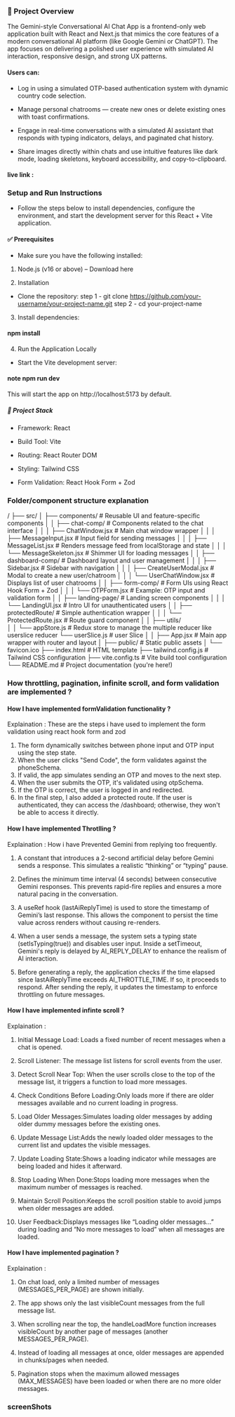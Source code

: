 

### 📖 Project Overview
The Gemini-style Conversational AI Chat App is a frontend-only web application built with React and Next.js that mimics the core features of a modern conversational AI platform (like Google Gemini or ChatGPT). The app focuses on delivering a polished user experience with simulated AI interaction, responsive design, and strong UX patterns.

#### Users can:

- Log in using a simulated OTP-based authentication system with dynamic country code selection.

- Manage personal chatrooms — create new ones or delete existing ones with toast confirmations.

- Engage in real-time conversations with a simulated AI assistant that responds with typing indicators, delays, and paginated chat history.

- Share images directly within chats and use intuitive features like dark mode, loading skeletons, keyboard accessibility, and copy-to-clipboard.


#### live link : 

### Setup and Run Instructions
- Follow the steps below to install dependencies, configure the environment, and start the development server for this React + Vite application.

#### ✅ Prerequisites
- Make sure you have the following installed:

1) Node.js (v16 or above) – Download here


2) Installation
- Clone the repository:
step 1 - git clone https://github.com/your-username/your-project-name.git
step 2 - cd your-project-name

3) Install dependencies:
#### npm install

4) Run the Application Locally
 - Start the Vite development server:
#### note npm run dev

This will start the app on http://localhost:5173 by default.




##### 🧪 Project Stack
- Framework: React

- Build Tool: Vite

- Routing: React Router DOM

- Styling: Tailwind CSS

- Form Validation: React Hook Form + Zod


### Folder/component structure explanation 

/
├── src/
│   ├── components/                 # Reusable UI and feature-specific components
│   │   ├── chat-comp/              # Components related to the chat interface
│   │   │   ├── ChatWindow.jsx        # Main chat window wrapper
│   │   │   ├── MessageInput.jsx       # Input field for sending messages
│   │   │   ├── MessageList.jsx        # Renders message feed from localStorage and state
│   │   │   └── MessageSkeleton.jsx    # Shimmer UI for loading messages
│   │   ├── dashboard-comp/         # Dashboard layout and user management
│   │   │   ├── Sidebar.jsx            # Sidebar with navigation
│   │   │   ├── CreateUserModal.jsx    # Modal to create a new user/chatroom
│   │   │   └── UserChatWindow.jsx     # Displays list of user chatrooms
│   │   ├── form-comp/             # Form UIs using React Hook Form + Zod
│   │   │   └── OTPForm.jsx            # Example: OTP input and validation form
│   │   ├── landing-page/          # Landing screen components
│   │   │   └── LandingUI.jsx         # Intro UI for unauthenticated users
│   │   ├── protectedRoute/        # Simple authentication wrapper
│   │   │   └── ProtectedRoute.jsx    # Route guard component
│
│   ├── utils/                     
│   │   └── appStore.js               # Redux store to manage the multiple reducer like userslice reducer
        └── userSlice.js              # user Slice 
│
│   ├── App.jsx                   # Main app wrapper with router and layout
│
├── public/                       # Static public assets
│   └── favicon.ico
├── index.html                    # HTML template
├── tailwind.config.js           # Tailwind CSS configuration
├── vite.config.ts               # Vite build tool configuration
└── README.md                    # Project documentation (you're here!)





###  How throttling, pagination, infinite scroll, and form validation are implemented ? 

#### How I have implemented formValidation functionality ?
Explaination : These are the steps i have used to implement the form validation using react hook form and zod 
 1) The form dynamically switches between phone input and OTP input using the step state.
 2) When the user clicks "Send Code", the form validates against the phoneSchema.
 3) If valid, the app simulates sending an OTP and moves to the next step.
 4) When the user submits the OTP, it's validated using otpSchema.
 5) If the OTP is correct, the user is logged in and redirected.
 6) In the final step, I also added a protected route. If the user is authenticated, they can access the /dashboard; otherwise, they won't be able to access it directly.

#### How I have implemented Throtlling ?
Explaination : How i have Prevented Gemini from replying too frequently.
1) A constant that introduces a 2-second artificial delay before Gemini sends a response. This simulates a realistic “thinking” or “typing” pause.

2) Defines the minimum time interval (4 seconds) between consecutive Gemini responses. This prevents rapid-fire replies and ensures a more natural pacing in the conversation.

3) A useRef hook (lastAiReplyTime) is used to store the timestamp of Gemini’s last response. This allows the component to persist the time value across renders without causing re-renders.

4) When a user sends a message, the system sets a typing state (setIsTyping(true)) and disables user input. Inside a setTimeout, Gemini's reply is delayed by AI_REPLY_DELAY to enhance the realism of AI interaction.

5) Before generating a reply, the application checks if the time elapsed since lastAiReplyTime exceeds AI_THROTTLE_TIME. If so, it proceeds to respond. After sending the reply, it updates the timestamp to enforce throttling on future messages.


#### How I have implemented infinte scroll ?
Explaination : 
1) Initial Message Load: Loads a fixed number of recent messages when a chat is opened.

2) Scroll Listener: The message list listens for scroll events from the user.

3) Detect Scroll Near Top: When the user scrolls close to the top of the message list, it triggers a function to load more messages.

4) Check Conditions Before Loading:Only loads more if there are older messages available and no current loading in progress.

5) Load Older Messages:Simulates loading older messages by adding older dummy messages before the existing ones.

6) Update Message List:Adds the newly loaded older messages to the current list and updates the visible messages.

7) Update Loading State:Shows a loading indicator while messages are being loaded and hides it afterward.

8) Stop Loading When Done:Stops loading more messages when the maximum number of messages is reached.

9) Maintain Scroll Position:Keeps the scroll position stable to avoid jumps when older messages are added.

10) User Feedback:Displays messages like “Loading older messages...” during loading and “No more messages to load” when all messages are loaded.


#### How I have implemented pagination ?
Explaination :
1) On chat load, only a limited number of messages (MESSAGES_PER_PAGE) are shown initially.

2) The app shows only the last visibleCount messages from the full message list.

3) When scrolling near the top, the handleLoadMore function increases visibleCount by another page of messages (another MESSAGES_PER_PAGE).


4) Instead of loading all messages at once, older messages are appended in chunks/pages when needed.

5) Pagination stops when the maximum allowed messages (MAX_MESSAGES) have been loaded or when there are no more older messages.


### screenShots








